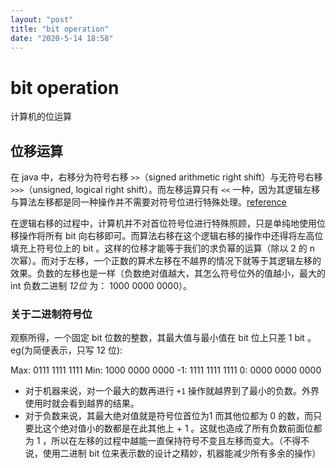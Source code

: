 ```yaml
---
layout: "post"
title: "bit operation"
date: "2020-5-14 18:58"
---
```


# bit operation

计算机的位运算

## 位移运算

在 java 中，右移分为符号右移 `>>`（signed arithmetic right shift）与无符号右移 `>>>`（unsigned, logical right shift）。而左移运算只有 `<<` 一种，因为其逻辑左移与算法左移都是同一种操作并不需要对符号位进行特殊处理。[reference](https://www.quora.com/Why-is-there-no-unsigned-left-shift-operator-in-Java)

在逻辑右移的过程中，计算机并不对首位符号位进行特殊照顾，只是单纯地使用位移操作将所有 bit 向右移即可。而算法右移在这个逻辑右移的操作中还得将左高位填充上符号位上的 bit 。这样的位移才能等于我们的求负幂的运算（除以 2 的 n 次幂）。而对于左移，一个正数的算术左移在不越界的情况下就等于其逻辑左移的效果。负数的左移也是一样（负数绝对值越大，其怎么符号位外的值越小，最大的 int 负数二进制 _12位_ 为： 1000 0000 0000）。

### 关于二进制符号位

观察所得，一个固定 bit 位数的整数，其最大值与最小值在 bit 位上只差 1 bit 。eg(为简便表示，只写 12 位):

Max: 0111 1111 1111
Min: 1000 0000 0000
-1:  1111 1111 1111
0:   0000 0000 0000

- 对于机器来说，对一个最大的数再进行 `+1` 操作就越界到了最小的负数。外界使用时就会看到越界的结果。
- 对于负数来说，其最大绝对值就是符号位首位为1 而其他位都为 0 的数，而只要比这个绝对值小的数都是在此其他上 + 1 。这就也造成了所有负数前面位都为 1 ，所以在左移的过程中越能一直保持符号不变且左移而变大。（不得不说，使用二进制 bit 位来表示数的设计之精妙，机器能减少所有多余的操作）
